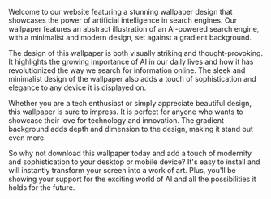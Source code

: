 <!--
Write me content for website with wallpaper "A wallpaper featuring an abstract illustration of an AI-powered search engine, with a minimalist and modern design, set against a gradient background."
-->

<!--font:Poppins-->

Welcome to our website featuring a stunning wallpaper design that showcases the power of artificial intelligence in search engines. Our wallpaper features an abstract illustration of an AI-powered search engine, with a minimalist and modern design, set against a gradient background.

The design of this wallpaper is both visually striking and thought-provoking. It highlights the growing importance of AI in our daily lives and how it has revolutionized the way we search for information online. The sleek and minimalist design of the wallpaper also adds a touch of sophistication and elegance to any device it is displayed on.

Whether you are a tech enthusiast or simply appreciate beautiful design, this wallpaper is sure to impress. It is perfect for anyone who wants to showcase their love for technology and innovation. The gradient background adds depth and dimension to the design, making it stand out even more.

So why not download this wallpaper today and add a touch of modernity and sophistication to your desktop or mobile device? It's easy to install and will instantly transform your screen into a work of art. Plus, you'll be showing your support for the exciting world of AI and all the possibilities it holds for the future.
